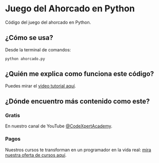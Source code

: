 # Juego del Ahorcado en Python

Código del juego del ahorcado en Python.

## ¿Cómo se usa?

Desde la terminal de comandos:

```
python ahorcado.py
```

## ¿Quién me explica como funciona este código?

Puedes mirar el [video tutorial aquí](https://youtu.be/OYHfuD5ImPU).

## ¿Dónde encuentro más contenido como este?

### Gratis

En nuestro canal de YouTube [@CodeXpertAcademy](https://www.youtube.com/channel/UCYuOnsTV8RGVqJDweAhed1g).

### Pagos

Nuestros cursos te transforman en un programador en la vida real: [mira nuestra oferta de cursos aquí](https://codexpert.byteit.pro/).
